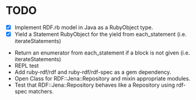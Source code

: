 TODO
====

- [x] Implement RDF.rb model in Java as a RubyObject type.
- [x] Yield a Statement RubyObject for the yield from each_statement (i.e. iterateStatements)
- Return an enumerator from each_statement if a block is not given (i.e. iterateStatements)
- REPL test
- Add ruby-rdf/rdf and ruby-rdf/rdf-spec as a gem dependency.
- Open Class for RDF::Jena::Repository and mixin appropriate modules.
- Test that RDF::Jena::Repository behaves like a Repository using rdf-spec matchers.
